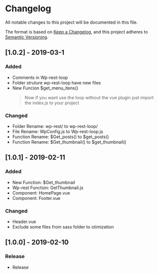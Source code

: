 # Changelog
All notable changes to this project will be documented in this file.

The format is based on [Keep a Changelog](https://keepachangelog.com/en/1.0.0/),
and this project adheres to [Semantic Versioning](https://semver.org/spec/v2.0.0.html).

## [1.0.2] - 2019-03-1

### Added
- Comments in Wp-rest-loop
- Folder struture wp-rest-loop have new files
- New Funcion $get_menu_itens()
  > Now if you want use the loop without the vue plugin just import the index.js to your project

### Changed
- Folder Rename: wp-rest/ to wp-rest-loop/
- File Rename: WpConfig.js to Wp-rest-loop.js
- Function Rename: $Get_posts() to $get_posts()
- Function Rename: $Get_thumbnail() to $get_thumbnail()


## [1.0.1] - 2019-02-11

### Added
- New Function: $Get_thumbnail
- Wp-rest Function: GetThumbnail.js
- Component: HomePage.vue
- Component: Footer.vue

### Changed
- Header.vue
- Exclude some files from sass folder to otimization

## [1.0.0] - 2019-02-10
### Release
- Release
